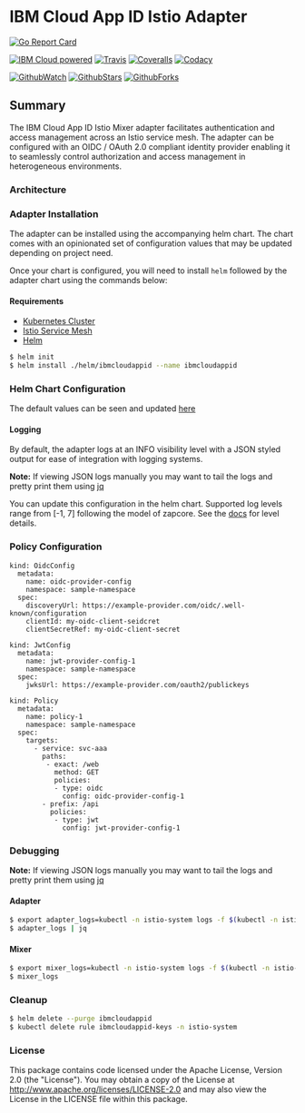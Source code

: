 # IBM Cloud App ID Istio Adapter

[![Go Report Card](https://goreportcard.com/badge/github.com/ibm-cloud-security/policy-enforcer-mixer-adapter)](https://goreportcard.com/report/github.com/ibm-cloud-security/policy-enforcer-mixer-adapter)

[![IBM Cloud powered][img-ibmcloud-powered]][url-ibmcloud]
[![Travis][img-travis-master]][url-travis-master]
[![Coveralls][img-coveralls-master]][url-coveralls-master]
[![Codacy][img-codacy]][url-codacy]

[![GithubWatch][img-github-watchers]][url-github-watchers]
[![GithubStars][img-github-stars]][url-github-stars]
[![GithubForks][img-github-forks]][url-github-forks]

## Summary

The IBM Cloud App ID Istio Mixer adapter facilitates authentication and access management across an Istio service mesh. The adapter can be configured with an OIDC / OAuth 2.0 compliant identity provider enabling it to seamlessly control authorization and access management in heterogeneous environments. 

### Architecture


### Adapter Installation

The adapter can be installed using the accompanying helm chart. The chart comes with an opinionated 
set of configuration values that may be updated depending on project need.

Once your chart is configured, you will need to install `helm` followed by the adapter chart using the commands below:

#### Requirements

- [Kubernetes Cluster](https://kubernetes.io/)
- [Istio Service Mesh](https://istio.io/)
- [Helm](https://helm.sh/)


```bash
$ helm init
$ helm install ./helm/ibmcloudappid --name ibmcloudappid
```

### Helm Chart Configuration

The default values can be seen and updated [here](./helm/values.yaml)

#### Logging

By default, the adapter logs at an INFO visibility level with a JSON styled output for ease of integration with logging systems.

**Note:** If viewing JSON logs manually you may want to tail the logs and pretty print them using [jq](https://brewinstall.org/install-jq-on-mac-with-brew/)

You can update this configuration in the helm chart. Supported log levels range from [-1, 7] following the model of zapcore. See the [docs](https://godoc.org/go.uber.org/zap/zapcore#Level) for level details.

### Policy Configuration

```helmyaml
kind: OidcConfig
  metadata:
    name: oidc-provider-config
    namespace: sample-namespace
  spec:
    discoveryUrl: https://example-provider.com/oidc/.well-known/configuration
    clientId: my-oidc-client-seidcret
    clientSecretRef: my-oidc-client-secret
```

```helmyaml
kind: JwtConfig
  metadata:
    name: jwt-provider-config-1
    namespace: sample-namespace
  spec:
    jwksUrl: https://example-provider.com/oauth2/publickeys
```

```helmyaml
kind: Policy
  metadata:
    name: policy-1
    namespace: sample-namespace
  spec:
    targets:
      - service: svc-aaa
        paths: 
         - exact: /web
           method: GET
           policies: 
           - type: oidc
             config: oidc-provider-config-1  
        - prefix: /api
          policies:
           - type: jwt
             config: jwt-provider-config-1 
```

### Debugging

**Note:** If viewing JSON logs manually you may want to tail the logs and pretty print them using [jq](https://brewinstall.org/install-jq-on-mac-with-brew/)

#### Adapter

```bash
$ export adapter_logs=kubectl -n istio-system logs -f $(kubectl -n istio-system get pods -lapp=ibmcloudappid -o jsonpath='{.items[0].metadata.name}')
$ adapter_logs | jq
```

#### Mixer

```bash
$ export mixer_logs=kubectl -n istio-system logs -f $(kubectl -n istio-system get pods -lapp=telemetry -o jsonpath='{.items[0].metadata.name}') -c mixer
$ mixer_logs
```

### Cleanup

```bash
$ helm delete --purge ibmcloudappid
$ kubectl delete rule ibmcloudappid-keys -n istio-system
```

### License
This package contains code licensed under the Apache License, Version 2.0 (the "License"). You may obtain a copy of the License at http://www.apache.org/licenses/LICENSE-2.0 and may also view the License in the LICENSE file within this package.

[img-ibmcloud-powered]: https://img.shields.io/badge/ibm%20cloud-powered-blue.svg
[url-ibmcloud]: https://www.ibm.com/cloud/
[img-license]: https://img.shields.io/npm/l/ibmcloud-appid.svg
[img-version]: https://img.shields.io/npm/v/ibmcloud-appid.svg

[img-github-watchers]: https://img.shields.io/github/watchers/ibm-cloud-security/policy-enforcer-mixer-adapter.svg?style=social&label=Watch
[url-github-watchers]: https://github.com/ibm-cloud-security/policy-enforcer-mixer-adapter/watchers
[img-github-stars]: https://img.shields.io/github/stars/ibm-cloud-security/appid-serversdk-nodejs.svg?style=social&label=Star
[url-github-stars]: https://github.com/ibm-cloud-security/policy-enforcer-mixer-adapter/stargazers
[img-github-forks]: https://img.shields.io/github/forks/ibm-cloud-security/policy-enforcer-mixer-adapter.svg?style=social&label=Fork
[url-github-forks]: https://github.com/ibm-cloud-security/policy-enforcer-mixer-adapter/network

[img-travis-master]: https://travis-ci.org/ibm-cloud-security/policy-enforcer-mixer-adapter.svg?branch=development
[url-travis-master]: https://travis-ci.org/ibm-cloud-security/policy-enforcer-mixer-adapter

[img-coveralls-master]: https://coveralls.io/repos/github/ibm-cloud-security/policy-enforcer-mixer-adapter/badge.svg
[url-coveralls-master]: https://coveralls.io/github/ibm-cloud-security/policy-enforcer-mixer-adapter
[img-codacy]: https://api.codacy.com/project/badge/Grade/2dd243b5b9f64431bf03bf0a9a470833?branch=master
[url-codacy]: https://app.codacy.com/app/sandmman/policy-enforcer-mixer-adapter?utm_source=github.com&utm_medium=referral&utm_content=ibm-cloud-security/policy-enforcer-mixer-adapter&utm_campaign=Badge_Grade_Dashboard
